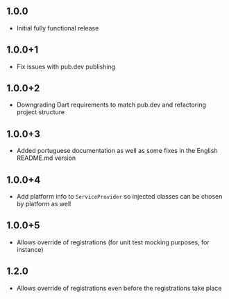 ## 1.0.0

* Initial fully functional release

## 1.0.0+1

* Fix issues with pub.dev publishing

## 1.0.0+2

* Downgrading Dart requirements to match pub.dev and refactoring project structure

## 1.0.0+3

* Added portuguese documentation as well as some fixes in the English README.md version

## 1.0.0+4

* Add platform info to `ServiceProvider` so injected classes can be chosen by platform as well

## 1.0.0+5

* Allows override of registrations (for unit test mocking purposes, for instance)

## 1.2.0

* Allows override of registrations even before the registrations take place
